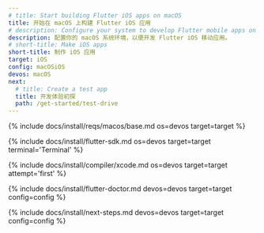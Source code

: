 ```yaml
---
# title: Start building Flutter iOS apps on macOS
title: 开始在 macOS 上构建 Flutter iOS 应用
# description: Configure your system to develop Flutter mobile apps on macOS and iOS.
description: 配置你的 macOS 系统环境，以便开发 Flutter iOS 移动应用。
# short-title: Make iOS apps
short-title: 制作 iOS 应用
target: iOS
config: macOSiOS
devos: macOS
next:
  # title: Create a test app
  title: 开发体验初探
  path: /get-started/test-drive
---
```


{% include docs/install/reqs/macos/base.md os=devos target=target %}

{% include docs/install/flutter-sdk.md os=devos target=target terminal='Terminal' %}

{% include docs/install/compiler/xcode.md os=devos target=target attempt='first' %}

{% include docs/install/flutter-doctor.md devos=devos target=target config=config %}

{% include docs/install/next-steps.md devos=devos target=target config=config %}
